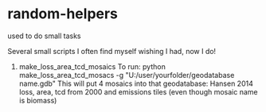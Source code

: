 # random-helpers
used to do small tasks

Several small scripts I often find myself wishing I had, now I do!

1. make_loss_area_tcd_mosaics
To run: python make_loss_area_tcd_mosacs -g "U:/user/yourfolder/geodatabase name.gdb"
This will put 4 mosaics into that geodatabase: Hansen 2014 loss, area, tcd from 2000 and emissions tiles (even though mosaic name is biomass)
